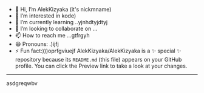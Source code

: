 - 👋 Hi, I’m AlekKizyaka (it's nickmname)
- 👀 I’m interested in kode)
- 🌱 I’m currently learning ..yjnhdtyjdtyj
- 💞️ I’m looking to collaborate on ...
- 📫 How to reach me ...gtfrgyh
- 😄 Pronouns: .)ijfj
- ⚡ Fun fact:)))oprfgviuejf
AlekKizyaka/AlekKizyaka is a ✨ special ✨ repository because its `README.md` (this file) appears on your GitHub profile.
You can click the Preview link to take a look at your changes.
---
asdgreqwbv
